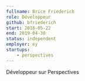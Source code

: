 ```yaml
---
fullname: Brice Friederich
role: Développeur
github: bfriederich
start: 2018-05-22
end: 2019-04-30
status: independent
employer: ey
startups:
    - perspectives
---
```


Développeur sur Perspectives
